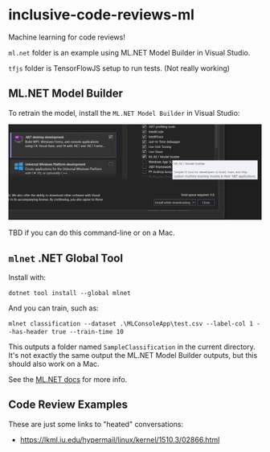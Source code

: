 # inclusive-code-reviews-ml

Machine learning for code reviews!

`ml.net` folder is an example using ML.NET Model Builder in Visual Studio.

`tfjs` folder is TensorFlowJS setup to run tests. (Not really working)

## ML.NET Model Builder

To retrain the model, install the `ML.NET Model Builder` in Visual Studio:

![Visual Studio Installer](docs/vsinstaller.png)

TBD if you can do this command-line or on a Mac.

## `mlnet` .NET Global Tool

Install with:

```dotnetcli
dotnet tool install --global mlnet
```

And you can train, such as:

```dotnetcli
mlnet classification --dataset .\MLConsoleApp\test.csv --label-col 1 --has-header true --train-time 10
```

This outputs a folder named `SampleClassification` in the current
directory. It's not exactly the same output the ML.NET Model Builder
outputs, but this should also work on a Mac.

See the [ML.NET docs][mlnet] for more info.

[mlnet]: https://docs.microsoft.com/dotnet/machine-learning/automate-training-with-cli

## Code Review Examples

These are just some links to "heated" conversations:

* https://lkml.iu.edu/hypermail/linux/kernel/1510.3/02866.html
